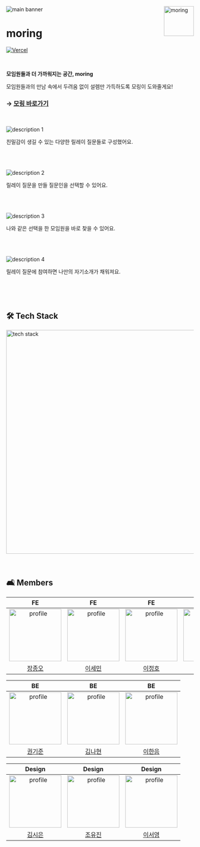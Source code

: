 <img src="https://github.com/user-attachments/assets/7466d47a-da35-489c-90e6-f524b077e346" alt="main banner"/>

<img src="https://github.com/user-attachments/assets/c7de5ba2-733f-4318-8e30-a6e0d97546b9" alt="moring" align="right" height="80" />

# moring

[![Vercel](https://therealsujitk-vercel-badge.vercel.app/?app=amazing3-fe&style=flat)](https://github.com/depromeet/15th-team3-FE/actions)

<br />

**모임원들과 더 가까워지는 공간, moring**

모임원들과의 만남 속에서 두려움 없이 설렘만 가득하도록 모링이 도와줄게요!

### → [모링 바로가기](https://www.moring.one/)

<br />
<br />

<img src="https://github.com/user-attachments/assets/ba30fc66-809e-46b1-a46e-92f1f827e8df" alt="description 1"/>

친밀감이 생길 수 있는 다양한 릴레이 질문들로 구성했어요.

<br />
<br />
<br />

<img src="https://github.com/user-attachments/assets/e52e1ce7-8dbd-4531-81df-e6c5802ae3fe" alt="description 2" />

릴레이 질문을 만들 질문인을 선택할 수 있어요.

<br />
<br />
<br />

<img src="https://github.com/user-attachments/assets/41730ddf-5327-4f29-9543-7a85ca43f73b" alt="description 3"/>

나와 같은 선택을 한 모임원을 바로 찾을 수 있어요.

<br />
<br />
<br />

<img src="https://github.com/user-attachments/assets/2c40d4f6-ff26-44d7-bb0c-d0eb52653de5" alt="description 4"/>

릴레이 질문에 참여하면 나만의 자기소개가 채워져요.

<br />
<br />
<br />

## 🛠️ Tech Stack

<img src="https://github.com/user-attachments/assets/0a8b39ab-fe30-4f97-abf0-20695fc15ff8" alt="tech stack" width="600" />

<br />
<br />
<br />


## 🛋️ Members

|                                                                         FE                                                                         |                                                                         FE                                                                          |                                                                          FE                                                                           |                                                                          FE                                                                          |
| :------------------------------------------------------------------------------------------------------------------------------------------------: | :-------------------------------------------------------------------------------------------------------------------------------------------------: | :---------------------------------------------------------------------------------------------------------------------------------------------------: | :--------------------------------------------------------------------------------------------------------------------------------------------------: |
| <a href="https://github.com/Andrevile"><img src="https://avatars.githubusercontent.com/u/65812122?v=4" alt="profile" width="140" height="140"></a> | <a href="https://github.com/semnil5202"><img src="https://avatars.githubusercontent.com/u/89172499?v=4" alt="profile" width="140" height="140"></a> | <a href="https://github.com/LeeJeongHooo"><img src="https://avatars.githubusercontent.com/u/92032081?v=4" alt="profile" width="140" height="140"></a> | <a href="https://github.com/Doeunnkimm"><img src="https://avatars.githubusercontent.com/u/112946860?v=4" alt="profile" width="140" height="140"></a> |
|                                                       [장종오](https://github.com/Andrevile)                                                       |                                                       [이세민](https://github.com/semnil5202)                                                       |                                                       [이정호](https://github.com/LeeJeongHooo)                                                       |                                                       [김도은](https://github.com/Doeunnkimm)                                                        |

|                                                                        BE                                                                        |                                                                         BE                                                                         |                                                                         BE                                                                          |
| :----------------------------------------------------------------------------------------------------------------------------------------------: | :------------------------------------------------------------------------------------------------------------------------------------------------: | :-------------------------------------------------------------------------------------------------------------------------------------------------: |
| <a href="https://github.com/kkjsw17"><img src="https://avatars.githubusercontent.com/u/39583312?v=4" alt="profile" width="140" height="140"></a> | <a href="https://github.com/nahyeon99"><img src="https://avatars.githubusercontent.com/u/69833665?v=4" alt="profile" width="140" height="140"></a> | <a href="https://github.com/LeeHanEum"><img src="https://avatars.githubusercontent.com/u/103233513?v=4" alt="profile" width="140" height="140"></a> |
|                                                       [권기준](https://github.com/kkjsw17)                                                       |                                                       [김나현](https://github.com/nahyeon99)                                                       |                                                       [이한음](https://github.com/LeeHanEum)                                                        |

|                                                                                      Design                                                                                       |                                                                                          Design                                                                                           |                                                                                           Design                                                                                           |
| :-------------------------------------------------------------------------------------------------------------------------------------------------------------------------------: | :---------------------------------------------------------------------------------------------------------------------------------------------------------------------------------------: | :----------------------------------------------------------------------------------------------------------------------------------------------------------------------------------------: |
| <a href="https://www.behance.net/ksa39584d8f"><img src="https://mir-s3-cdn-cf.behance.net/user/230/4a6d4c319755129.64fb58638b5bc.jpg" alt="profile" width="140" height="140"></a> | <a href="https://www.behance.net/b2971c67/moodboards"><img src="https://mir-s3-cdn-cf.behance.net/user/230/579b29356531013.66cdd1f82ae09.jpg" alt="profile" width="140" height="140"></a> | <a href="https://www.behance.net/f7deda49/appreciated"><img src="https://mir-s3-cdn-cf.behance.net/user/230/34273d258694473.665bed87e15c0.jpg" alt="profile" width="140" height="140"></a> |
|                                                                   [김시은](https://www.behance.net/ksa39584d8f)                                                                   |                                                                   [조유진](https://www.behance.net/b2971c67/moodboards)                                                                   |                                                                   [이서영](https://www.behance.net/f7deda49/appreciated)                                                                   |
